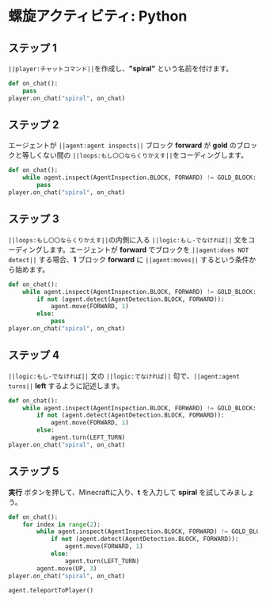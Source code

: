 # 螺旋アクティビティ: Python

## ステップ 1
``||player:チャットコマンド||``を作成し、**"spiral"** という名前を付けます。

```python
def on_chat():
    pass
player.on_chat("spiral", on_chat)
```

## ステップ 2

エージェントが ``||agent:agent inspects||`` ブロック **forward** が **gold** のブロックと等しくない間の ``||loops:もし〇〇ならくりかえす||``をコーディングします。

```python
def on_chat():
    while agent.inspect(AgentInspection.BLOCK, FORWARD) != GOLD_BLOCK:
        pass
player.on_chat("spiral", on_chat)
```

## ステップ 3

``||loops:もし〇〇ならくりかえす||``の内側に入る ``||logic:もし-でなければ||`` 文をコーディングします。エージェントが **forward** でブロックを ``||agent:does NOT detect||`` する場合、**1** ブロック **forward** に ``||agent:moves||`` するという条件から始めます。

```python
def on_chat():
    while agent.inspect(AgentInspection.BLOCK, FORWARD) != GOLD_BLOCK:
        if not (agent.detect(AgentDetection.BLOCK, FORWARD)):
            agent.move(FORWARD, 1)
        else:
            pass
player.on_chat("spiral", on_chat)
```

## ステップ 4

``||logic:もし-でなければ||`` 文の ``||logic:でなければ||`` 句で、``||agent:agent turns||`` **left** するように記述します。

```python
def on_chat():
    while agent.inspect(AgentInspection.BLOCK, FORWARD) != GOLD_BLOCK:
        if not (agent.detect(AgentDetection.BLOCK, FORWARD)):
            agent.move(FORWARD, 1)
        else:
            agent.turn(LEFT_TURN)
player.on_chat("spiral", on_chat)
```

## ステップ 5
**実行** ボタンを押して、Minecraftに入り、**t** を入力して **spiral** を試してみましょう。

```python
def on_chat(): 
    for index in range(2): 
        while agent.inspect(AgentInspection.BLOCK, FORWARD) != GOLD_BLOCK: 
            if not (agent.detect(AgentDetection.BLOCK, FORWARD)): 
                agent.move(FORWARD, 1) 
            else: 
                agent.turn(LEFT_TURN) 
        agent.move(UP, 3) 
player.on_chat("spiral", on_chat) 
```
```ghost
agent.teleportToPlayer()
```